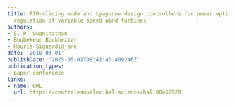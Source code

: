 ```yaml
---
title: PID-sliding mode and Lyapunov design controllers for power optimization and
  regulation of variable speed wind turbines
authors:
- S. P. Swaninathan
- Boubekeur Boukhezzar
- Houria Siguerdidjane
date: '2010-03-01'
publishDate: '2025-05-01T08:41:46.409246Z'
publication_types:
- paper-conference
links:
- name: URL
  url: https://centralesupelec.hal.science/hal-00468928
---
```

